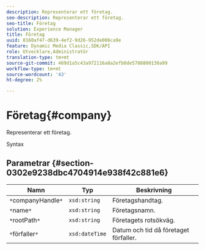 ```yaml
---
description: Representerar ett företag.
seo-description: Representerar ett företag.
seo-title: Företag
solution: Experience Manager
title: Företag
uuid: 8160af47-d639-4ef2-9d26-952de006ca9e
feature: Dynamic Media Classic,SDK/API
role: Utvecklare,Administratör
translation-type: tm+mt
source-git-commit: 469d1a5c43a972116a8a2efb0de5708800130a99
workflow-type: tm+mt
source-wordcount: '43'
ht-degree: 2%

---
```



# Företag{#company}

Representerar ett företag.

Syntax

## Parametrar {#section-0302e9238dbc4704914e938f42c881e6}

| Namn | Typ | Beskrivning |
|---|---|---|
| `*`companyHandle`*` | `xsd:string` | Företagshandtag. |
| `*`name`*` | `xsd:string` | Företagsnamn. |
| `*`rootPath`*` | `xsd:string` | Företagets rotsökväg. |
| `*`förfaller`*` | `xsd:dateTime` | Datum och tid då företaget förfaller. |

